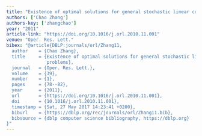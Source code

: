 ```yaml
---
title: "Existence of optimal solutions for general stochastic linear complementarity problems"
authors: ['Chao Zhang']
authors-key: ['zhangchao']
year: "2011"
article-link: "https://doi.org/10.1016/j.orl.2010.11.001"
venue: "Oper. Res. Lett."
bibex: "@article{DBLP:journals/orl/Zhang11,
  author    = {Chao Zhang},
  title     = {Existence of optimal solutions for general stochastic linear complementarity
               problems},
  journal   = {Oper. Res. Lett.},
  volume    = {39},
  number    = {1},
  pages     = {78--82},
  year      = {2011},
  url       = {https://doi.org/10.1016/j.orl.2010.11.001},
  doi       = {10.1016/j.orl.2010.11.001},
  timestamp = {Sat, 27 May 2017 14:23:41 +0200},
  biburl    = {https://dblp.org/rec/journals/orl/Zhang11.bib},
  bibsource = {dblp computer science bibliography, https://dblp.org}
}"
---
```

